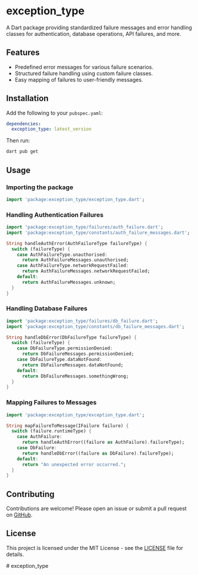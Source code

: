 # exception_type

A Dart package providing standardized failure messages and error handling classes for authentication, database operations, API failures, and more.

## Features
- Predefined error messages for various failure scenarios.
- Structured failure handling using custom failure classes.
- Easy mapping of failures to user-friendly messages.

## Installation
Add the following to your `pubspec.yaml`:

```yaml
dependencies:
  exception_type: latest_version
```

Then run:

```sh
dart pub get
```

## Usage

### Importing the package
```dart
import 'package:exception_type/exception_type.dart';
```

### Handling Authentication Failures
```dart
import 'package:exception_type/failures/auth_failure.dart';
import 'package:exception_type/constants/auth_failure_messages.dart';

String handleAuthError(AuthFailureType failureType) {
  switch (failureType) {
    case AuthFailureType.unauthorised:
      return AuthFailureMessages.unauthorised;
    case AuthFailureType.networkRequestFailed:
      return AuthFailureMessages.networkRequestFailed;
    default:
      return AuthFailureMessages.unknown;
  }
}
```

### Handling Database Failures
```dart
import 'package:exception_type/failures/db_failure.dart';
import 'package:exception_type/constants/db_failure_messages.dart';

String handleDbError(DbFailureType failureType) {
  switch (failureType) {
    case DbFailureType.permissionDenied:
      return DbFailureMessages.permissionDenied;
    case DbFailureType.dataNotFound:
      return DbFailureMessages.dataNotFound;
    default:
      return DbFailureMessages.somethingWrong;
  }
}
```

### Mapping Failures to Messages
```dart
import 'package:exception_type/exception_type.dart';

String mapFailureToMessage(IFailure failure) {
  switch (failure.runtimeType) {
    case AuthFailure:
      return handleAuthError((failure as AuthFailure).failureType);
    case DbFailure:
      return handleDbError((failure as DbFailure).failureType);
    default:
      return "An unexpected error occurred.";
  }
}
```

## Contributing
Contributions are welcome! Please open an issue or submit a pull request on [GitHub](https://github.com/GenieCoderSrc/exception_type).

## License
This project is licensed under the MIT License - see the [LICENSE](LICENSE) file for details.

#   e x c e p t i o n _ t y p e  
 